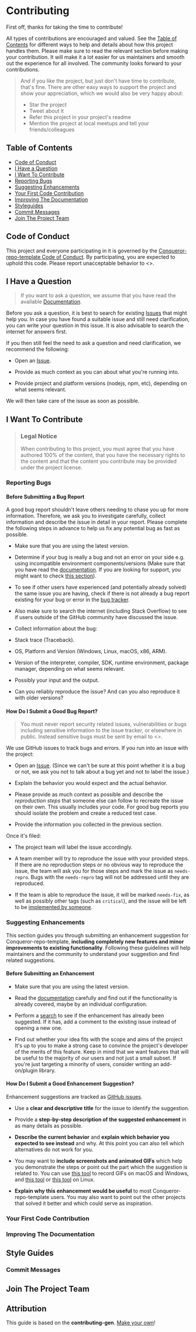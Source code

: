# Contributing

First off, thanks for taking the time to contribute!

All types of contributions are encouraged and valued.
See the [Table of Contents](#table-of-contents) for different ways
to help and details about how this project handles them.
Please make sure to read the relevant section before making your contribution.
It will make it a lot easier for us maintainers and smooth out the experience
for all involved. The community looks forward to your contributions.

> And if you like the project, but just don't have time to contribute,
> that's fine. There are other easy ways to support the project
> and show your appreciation, which we would also be very happy about:
>
> -   Star the project
> -   Tweet about it
> -   Refer this project in your project's readme
> -   Mention the project at local meetups and tell your friends/colleagues

<!-- omit in toc -->
## Table of Contents

-   [Code of Conduct](#code-of-conduct)
-   [I Have a Question](#i-have-a-question)
-   [I Want To Contribute](#i-want-to-contribute)
-   [Reporting Bugs](#reporting-bugs)
-   [Suggesting Enhancements](#suggesting-enhancements)
-   [Your First Code Contribution](#your-first-code-contribution)
-   [Improving The Documentation](#improving-the-documentation)
-   [Styleguides](#styleguides)
-   [Commit Messages](#commit-messages)
-   [Join The Project Team](#join-the-project-team)

## Code of Conduct

This project and everyone participating in it is governed by the
[Conqueror-repo-template Code of Conduct](https://github.com/Conqueror-Site-Builder/conqueror-repo-template/blob/main/CODE_OF_CONDUCT.md).
By participating, you are expected to uphold this code.
Please report unacceptable behavior to <>.

## I Have a Question

> If you want to ask a question, we assume that you have read
> the available [Documentation]().

Before you ask a question, it is best to search for existing
[Issues](https://github.com/Conqueror-Site-Builder/conqueror-repo-template/issues)
that might help you. In case you have found a suitable issue and still need
clarification, you can write your question in this issue.
It is also advisable to search the internet for answers first.

If you then still feel the need to ask a question and need clarification,
we recommend the following:

-   Open an
    [Issue](https://github.com/Conqueror-Site-Builder/conqueror-repo-template/issues/new).

-   Provide as much context as you can about what you're running into.

-   Provide project and platform versions (nodejs, npm, etc),
    depending on what seems relevant.

We will then take care of the issue as soon as possible.

<!--
You might want to create a separate issue tag for questions and include it in this description. People should then tag their issues accordingly.

Depending on how large the project is, you may want to outsource the questioning, e.g. to Stack Overflow or Gitter. You may add additional contact and information possibilities:
- IRC
- Slack
- Gitter
- Stack Overflow tag
- Blog
- FAQ
- Roadmap
- E-Mail List
- Forum
-->

## I Want To Contribute

> ### Legal Notice <!-- omit in toc -->
> When contributing to this project, you must agree that you have authored 100%
> of the content, that you have the necessary rights to the content and that
> the content you contribute may be provided under the project license.

### Reporting Bugs

<!-- omit in toc -->
#### Before Submitting a Bug Report

A good bug report shouldn't leave others needing to chase you up for more
information. Therefore, we ask you to investigate carefully,
collect information and describe the issue in detail in your report.
Please complete the following steps in advance to help us fix any
potential bug as fast as possible.

-   Make sure that you are using the latest version.

-   Determine if your bug is really a bug and not an error on your side e.g.
    using incompatible environment components/versions
    (Make sure that you have read the [documentation]().
    If you are looking for support, you might want to check
    [this section](#i-have-a-question)).

-   To see if other users have experienced (and potentially already solved)
    the same issue you are having, check if there is not already a bug report
    existing for your bug or error in the
    [bug tracker](https://github.com/Conqueror-Site-Builder/conqueror-repo-templateissues?q=label%3Abug).

-   Also make sure to search the internet (including Stack Overflow)
    to see if users outside of the GitHub community have discussed the issue.

-   Collect information about the bug:

-   Stack trace (Traceback).

-   OS, Platform and Version (Windows, Linux, macOS, x86, ARM).

-   Version of the interpreter, compiler, SDK, runtime environment,
    package manager, depending on what seems relevant.

-   Possibly your input and the output.

-   Can you reliably reproduce the issue? And can you also reproduce
    it with older versions?

<!-- omit in toc -->
#### How Do I Submit a Good Bug Report?

> You must never report security related issues, vulnerabilities or bugs
> including sensitive information to the issue tracker, or elsewhere in public.
> Instead sensitive bugs must be sent by email to <>.
<!-- You may add a PGP key to allow the messages to be sent encrypted as well. -->

We use GitHub issues to track bugs and errors.
If you run into an issue with the project:

-   Open an
    [Issue](https://github.com/Conqueror-Site-Builder/conqueror-repo-template/issues/new).
    (Since we can't be sure at this point whether it is a bug or not,
    we ask you not to talk about a bug yet and not to label the issue.)

-   Explain the behavior you would expect and the actual behavior.

-   Please provide as much context as possible and describe the
    *reproduction steps* that someone else can follow to recreate
    the issue on their own. This usually includes your code.
    For good bug reports you should isolate the problem
    and create a reduced test case.

-   Provide the information you collected in the previous section.

Once it's filed:

-   The project team will label the issue accordingly.

-   A team member will try to reproduce the issue with your provided steps.
    If there are no reproduction steps or no obvious way to reproduce
    the issue, the team will ask you for those steps and mark the issue as
    `needs-repro`. Bugs with the `needs-repro` tag will not be addressed
    until they are reproduced.

-   If the team is able to reproduce the issue, it will be marked `needs-fix`,
    as well as possibly other tags (such as `critical`), and the issue will be
    left to be [implemented by someone](#your-first-code-contribution).

<!-- You might want to create an issue template for bugs and errors that can be used as a guide and that defines the structure of the information to be included. If you do so, reference it here in the description. -->

### Suggesting Enhancements

This section guides you through submitting an enhancement suggestion for
Conqueror-repo-template, **including completely new features and minor
improvements to existing functionality**. Following these guidelines
will help maintainers and the community to understand your suggestion
and find related suggestions.

<!-- omit in toc -->
#### Before Submitting an Enhancement

-   Make sure that you are using the latest version.

-   Read the [documentation]() carefully and find out if the
    functionality is already covered, maybe by an individual configuration.

-   Perform a
    [search](https://github.com/Conqueror-Site-Builder/conqueror-repo-template/issues)
    to see if the enhancement has already been suggested.
    If it has, add a comment to the existing issue instead
    of opening a new one.

-   Find out whether your idea fits with the scope and aims of the project
    It's up to you to make a strong case to convince the project's developer
    of the merits of this feature. Keep in mind that we want features that
    will be useful to the majority of our users and not just a small subset.
    If you're just targeting a minority of users, consider writing an
    add-on/plugin library.

<!-- omit in toc -->
#### How Do I Submit a Good Enhancement Suggestion?

Enhancement suggestions are tracked as [GitHub issues](https://github.com/Conqueror-Site-Builder/conqueror-repo-template/issues).

-   Use a **clear and descriptive title** for the issue to identify
    the suggestion.

-   Provide a **step-by-step description of the suggested enhancement**
    in as many details as possible.

-   **Describe the current behavior** and **explain which behavior you expected
    to see instead** and why. At this point you can also tell which
    alternatives do not work for you.

-   You may want to **include screenshots and animated GIFs** which
    help you demonstrate the steps or point out the part which the
    suggestion is related to. You can use
    [this tool](https://www.cockos.com/licecap/) to record GIFs on macOS
    and Windows, and [this tool](https://github.com/colinkeenan/silentcast)
    or [this tool](https://github.com/GNOME/byzanz) on Linux. <!-- this should only be included if the project has a GUI -->

-   **Explain why this enhancement would be useful** to most
    Conqueror-repo-template users. You may also want to point
    out the other projects that solved it better and which
    could serve as inspiration.

<!-- You might want to create an issue template for enhancement suggestions that can be used as a guide and that defines the structure of the information to be included. If you do so, reference it here in the description. -->

### Your First Code Contribution

<!-- TODO
include Setup of env, IDE and typical getting started instructions?

-->

### Improving The Documentation

<!-- TODO
Updating, improving and correcting the documentation

-->

## Style Guides

### Commit Messages

<!-- TODO

-->

## Join The Project Team

<!-- TODO -->

<!-- omit in toc -->
## Attribution

This guide is based on the **contributing-gen**.
[Make your own](https://github.com/bttger/contributing-gen)!
